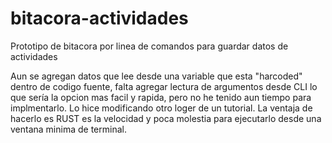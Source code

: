 # bitacora-actividades

Prototipo de bitacora por linea de comandos para guardar datos de actividades

Aun se agregan datos que lee desde una variable que esta "harcoded" dentro de codigo fuente, falta agregar lectura de argumentos desde CLI
lo que sería la opcion mas facil y rapida, pero no he tenido aun tiempo para implmentarlo.
Lo hice modificando otro loger de un tutorial.
La ventaja de hacerlo es RUST es la velocidad y poca molestia para ejecutarlo desde una ventana minima de terminal.
